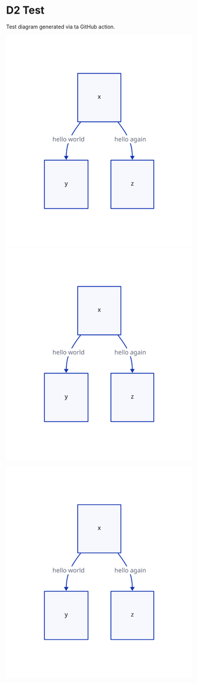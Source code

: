 # D2 Test

Test diagram generated via ta GitHub action.

![alt text](d2/svg/file.svg "Title")
<img src="d2/svg/file.svg" />

<picture>
  <img src="d2/svg/file.svg" />
</picture>
